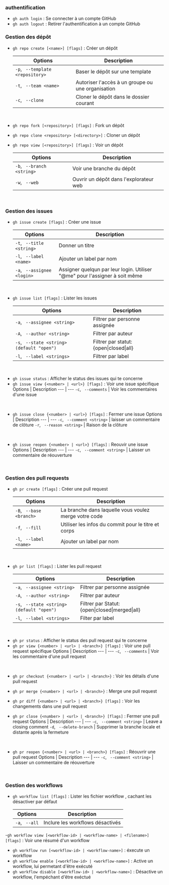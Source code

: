 ### <a id=auth></a>**authentification**

- ```gh auth login``` : Se connecter à un compte GitHub 
- ```gh auth logout``` : Retirer l'authentification à un compte GitHub

### <a id=depo></a>**Gestion des dépôt**

- ```gh repo create [<name>] [flags]``` : Créer un dépôt

    Options | Description 
    --- | --- 
    ```-p```, ``` --template <repository>``` | Baser le dépôt sur une template
    ```-t```, ``` --team <name>``` | Autoriser l'accès à un groupe ou une organisation
    ```-c```, ``` --clone``` | Cloner le dépôt dans le dossier courant
<br>

- ```gh repo fork [<repository>] [flags]``` : Fork un dépôt
- ```gh repo clone <repository> [<directory>]``` : Cloner un dépôt
- ```gh repo view [<repository>] [flags]``` : Voir un dépôt

    Options | Description 
    --- | --- 
    ```-b```, ``` --branch <string>``` | Voir une branche du dépôt
    ```-w```, ``` --web``` | Ouvrir un dépôt dans l'explorateur web
<br>

### <a id=issues></a>**Gestion des issues**

- ```gh issue create [flags]``` : Créer une issue

    Options | Description 
    --- | --- 
    ```-t```, ``` --title <string>``` | Donner un titre
    ```-l```, ``` --label <name>``` | Ajouter un label par nom
    ```-a```, ``` --assignee <login>``` | Assigner quelqun par leur login. Utiliser "@me" pour l'assigner à soit même
<br>

- ```gh issue list [flags]``` : Lister les issues

    Options | Description 
    --- | --- 
    ```-a```, ``` --assignee <string>``` | Filtrer par personne assignée
    ```-A```, ``` --author <string>``` | Filtrer par auteur
    ```-s```, ``` --state <string> (default "open")``` | Filtrer par statut: {open\|closed\|all}
    ```-l```, ``` --label <strings>``` | Filtrer par label
<br>

- ```gh issue status``` : Afficher le status des issues qui te concerne
- ```gh issue view {<number> | <url>} [flags]``` : Voir une issue spécifique
    Options | Description 
    --- | --- 
    ```-c```, ``` --comments``` | Voir les commentaires d'une issue
<br>

- ```gh issue close {<number> | <url>} [flags]``` : Fermer une issue
    Options | Description 
    --- | --- 
    ```-c```, ``` --comment <string>``` | laisser un commentaire de clôture
    ```-r```, ``` --reason <string>``` | Raison de la clôture
<br>

- ```gh issue reopen {<number> | <url>} [flags]``` : Reouvir une issue
    Options | Description 
    --- | --- 
    ```-c```, ``` --comment <string>``` | Laisser un commentaire de réouverture
<br>

### <a id=pr></a>**Gestion des pull requests**

- ```gh pr create [flags]``` : Créer une pull request

    Options | Description 
    --- | --- 
    ```-B```, ``` --base <branch>``` | La branche dans laquelle vous voulez merge votre code
    ```-f```, ``` --fill``` | Utiliser les infos du commit pour le titre et corps
    ```-l```, ``` --label <name>``` | Ajouter un label par nom
<br>

- ```gh pr list [flags]``` : Lister les pull request

    Options | Description 
    --- | --- 
    ```-a```, ``` --assignee <string>``` | Filtrer par personne assignée
    ```-A```, ``` --author <string>``` | Filtrer par auteur
    ```-s```, ``` --state <string> (default "open")``` | Filtrer par Statut: {open\|closed\|merged\|all}
    ```-l```, ``` --label <strings>``` | Filter par label
<br>

- ```gh pr status``` : Afficher le status des pull request qui te concerne 
- ```gh pr view {<number> | <url> | <branch>} [flags]``` : Voir une pull request spécifique
    Options | Description 
    --- | --- 
    ```-c```, ``` --comments``` | Voir les commentaire d'une pull request
<br>

- ```gh pr checkout {<number> | <url> | <branch>}``` : Voir les détails d'une pull request
- ```gh pr merge {<number> | <url> | <branch>}``` : Merge une pull request
- ```gh pr diff {<number> | <url> | <branch>} [flags]``` : Voir les changements dans une pull request

- ```gh pr close {<number> | <url> | <branch>} [flags]``` : Fermer une pull request
    Options | Description 
    --- | --- 
    ```-c```, ``` --comment <string>``` | Leave a closing comment
    ```-d```, ``` --delete-branch``` | Supprimer la branche locale et distante aprés la fermeture
<br>

- ```gh pr reopen {<number> | <url> | <branch>} [flags]``` : Réouvrir une pull request
    Options | Description 
    --- | --- 
    ```-c```, ``` --comment <string>``` | Laisser un commentaire de réouverture
<br>

### <a id=workflows>**Gestion des workflows**

- ```gh workflow list [flags]``` : Lister les fichier workflow , cachant les désactiver par défaut

    Options | Description 
    --- | --- 
    ```-a```, ``` --all``` | Inclure les workflows désactivés

-```gh workflow view [<workflow-id> | <workflow-name> | <filename>] [flags]``` : Voir une résumé d'un workflow
- ```gh workflow run [<workflow-id> | <workflow-name>]``` : éxecute un workflow
- ```gh workflow enable [<workflow-id> | <workflow-name>]``` : Active un workflow, lui permetant d'être exécuté
- ```gh workflow disable [<workflow-id> | <workflow-name>]``` : Désactive un workflow, l'empéchant d'être exéctué
<br>